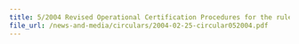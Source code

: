 ```yaml
---
title: 5/2004 Revised Operational Certification Procedures for the rules of origin of the Asean Common Effective Preferential Tariff (CEPT) Scheme for the Asean Free Trade Area (AFTA)
file_url: /news-and-media/circulars/2004-02-25-circular052004.pdf
---
```

